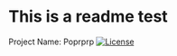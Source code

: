 # This is a readme test

Project Name: Poprprp
[![License](https://img.shields.io/badge/License-Apache%202.0-blue.svg)](https://opensource.org/licenses/Apache-2.0)  

